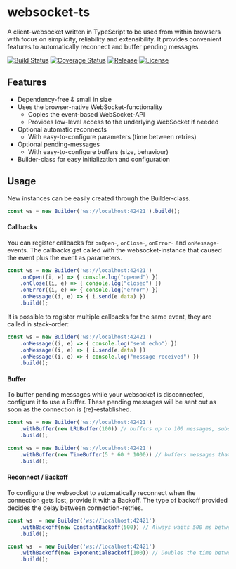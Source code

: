 # websocket-ts
A client-websocket written in TypeScript to be used from within browsers with focus on simplicity, reliability and extensibility. It provides convenient features to automatically reconnect and buffer pending messages.

[![Build Status](https://travis-ci.org/jjxxs/websocket-ts.svg?branch=master)](https://travis-ci.org/jjxxs/websocket-ts)
[![Coverage Status](https://coveralls.io/repos/github/jjxxs/websocket-ts/badge.svg?branch=master)](https://coveralls.io/github/jjxxs/websocket-ts?branch=master)
[![Release](https://img.shields.io/github/v/release/jjxxs/websocket-ts)](https://github.com/jjxxs/websocket-ts/releases/latest)
[![License](https://img.shields.io/github/license/jjxxs/websocket-ts)](/LICENSE)

## Features
- Dependency-free & small in size
- Uses the browser-native WebSocket-functionality
   - Copies the event-based WebSocket-API
   - Provides low-level access to the underlying WebSocket if needed
- Optional automatic reconnects
   - With easy-to-configure parameters (time between retries)
- Optional pending-messages
   - With easy-to-configure buffers (size, behaviour)
- Builder-class for easy initialization and configuration

## Usage
New instances can be easily created through the Builder-class.

```typescript
const ws = new Builder('ws://localhost:42421').build();
```

#### Callbacks
You can register callbacks for `onOpen`-, `onClose`-, `onError`- and `onMessage`-events. The callbacks get called with the websocket-instance that caused the event plus the event as parameters.
```typescript
const ws = new Builder('ws://localhost:42421')
    .onOpen((i, e) => { console.log("opened") })
    .onClose((i, e) => { console.log("closed") })
    .onError((i, e) => { console.log("error") })
    .onMessage((i, e) => { i.send(e.data) })
    .build();
```

It is possible to register multiple callbacks for the same event, they are called in stack-order:
```typescript
const ws = new Builder('ws://localhost:42421')
    .onMessage((i, e) => { console.log("sent echo") })
    .onMessage((i, e) => { i.send(e.data) })
    .onMessage((i, e) => { console.log("message received") })
    .build();
```

#### Buffer
To buffer pending messages while your websocket is disconnected, configure it to use a Buffer. These pending messages
 will be sent out as soon as the connection is (re)-established.

```typescript
const ws = new Builder('ws://localhost:42421')
    .withBuffer(new LRUBuffer(100)) // buffers up to 100 messages, substitutes old messages with new ones
    .build();
```

```typescript
const ws = new Builder('ws://localhost:42421')
    .withBuffer(new TimeBuffer(5 * 60 * 1000)) // buffers messages that were written within the last 5 minutes
    .build();
```

#### Reconnect / Backoff
To configure the websocket to automatically reconnect when the connection gets lost, provide it with a Backoff.
The type of backoff provided decides the delay between connection-retries.

```typescript
const ws  = new Builder('ws://localhost:42421')
    .withBackoff(new ConstantBackoff(500)) // Always waits 500 ms between retries
    .build();
```

```typescript
const ws  = new Builder('ws://localhost:42421')
    .withBackoff(new ExponentialBackoff(100)) // Doubles the time between reconnects with every try
    .build();
```